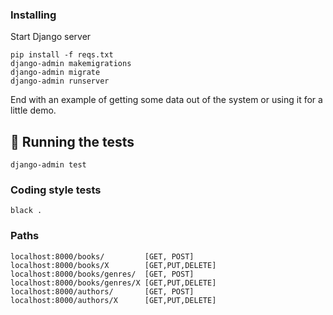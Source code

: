 ### Installing

Start Django server

```
pip install -f reqs.txt
django-admin makemigrations
django-admin migrate
django-admin runserver
```

End with an example of getting some data out of the system or using it for a little demo.

## 🔧 Running the tests <a name = "tests"></a>

```
django-admin test
```

### Coding style tests

```
black .
```

### Paths

```
localhost:8000/books/         [GET, POST]
localhost:8000/books/X        [GET,PUT,DELETE]
localhost:8000/books/genres/  [GET, POST]
localhost:8000/books/genres/X [GET,PUT,DELETE]
localhost:8000/authors/       [GET, POST]
localhost:8000/authors/X      [GET,PUT,DELETE]
```


